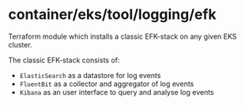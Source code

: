 # container/eks/tool/logging/efk

Terraform module which installs a classic EFK-stack on any given EKS cluster.

The classic EFK-stack consists of:

* `ElasticSearch` as a datastore for log events
* `FluentBit` as a collector and aggregator of log events
* `Kibana` as an user interface to query and analyse log events